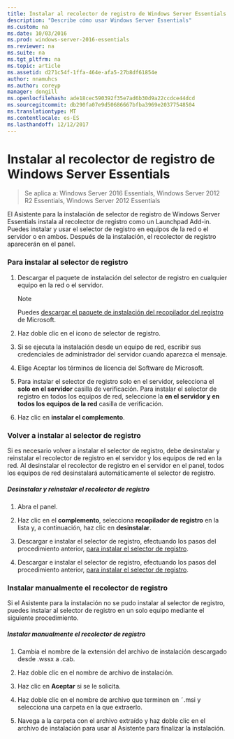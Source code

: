 ```yaml
---
title: Instalar al recolector de registro de Windows Server Essentials
description: "Describe cómo usar Windows Server Essentials"
ms.custom: na
ms.date: 10/03/2016
ms.prod: windows-server-2016-essentials
ms.reviewer: na
ms.suite: na
ms.tgt_pltfrm: na
ms.topic: article
ms.assetid: d271c54f-1ffa-464e-afa5-27b8df61854e
author: nnamuhcs
ms.author: coreyp
manager: dongill
ms.openlocfilehash: ade18cec590392f35e7ad6b30d9a22ccdce44dcd
ms.sourcegitcommit: db290fa07e9d50686667bfba3969e20377548504
ms.translationtype: MT
ms.contentlocale: es-ES
ms.lasthandoff: 12/12/2017
---
```

# <a name="install-the-windows-server-essentials-log-collector"></a>Instalar al recolector de registro de Windows Server Essentials

>Se aplica a: Windows Server 2016 Essentials, Windows Server 2012 R2 Essentials, Windows Server 2012 Essentials

El Asistente para la instalación de selector de registro de Windows Server Essentials instala al recolector de registro como un Launchpad Add-in. Puedes instalar y usar el selector de registro en equipos de la red o el servidor o en ambos. Después de la instalación, el recolector de registro aparecerán en el panel.  
  
###  <a name="BKMK_ToInstall"></a>Para instalar al selector de registro  
  
1.  Descargar el paquete de instalación del selector de registro en cualquier equipo en la red o el servidor.  
  
    > [!NOTE]
    >  Puedes [descargar el paquete de instalación del recopilador del registro](https://go.microsoft.com/fwlink/p/?LinkId=255470) de Microsoft.  
  
2.  Haz doble clic en el icono de selector de registro.  
  
3.  Si se ejecuta la instalación desde un equipo de red, escribir sus credenciales de administrador del servidor cuando aparezca el mensaje.  
  
4.  Elige Aceptar los términos de licencia del Software de Microsoft.  
  
5.  Para instalar el selector de registro solo en el servidor, selecciona el **solo en el servidor** casilla de verificación. Para instalar el selector de registro en todos los equipos de red, seleccione la **en el servidor y en todos los equipos de la red** casilla de verificación.  
  
6.  Haz clic en **instalar el complemento**.  
  
###  <a name="BKMK_Reinstall"></a>Volver a instalar al selector de registro  
 Si es necesario volver a instalar el selector de registro, debe desinstalar y reinstalar el recolector de registro en el servidor y los equipos de red en la red. Al desinstalar el recolector de registro en el servidor en el panel, todos los equipos de red desinstalará automáticamente el selector de registro.  
  
##### <a name="to-uninstall-and-reinstall-the-log-collector"></a>Desinstalar y reinstalar el recolector de registro  
  
1.  Abra el panel.  
  
2.  Haz clic en el **complemento**, selecciona **recopilador de registro** en la lista y, a continuación, haz clic en **desinstalar**.  
  

3.  Descargar e instalar el selector de registro, efectuando los pasos del procedimiento anterior, [para instalar el selector de registro](Install-the-Windows-Server-Essentials-Log-Collector.md#BKMK_ToInstall).  

3.  Descargar e instalar el selector de registro, efectuando los pasos del procedimiento anterior, [para instalar el selector de registro](../support/Install-the-Windows-Server-Essentials-Log-Collector.md#BKMK_ToInstall).  

  
### <a name="manually-install-the-log-collector"></a>Instalar manualmente el recolector de registro  
 Si el Asistente para la instalación no se pudo instalar al selector de registro, puedes instalar al selector de registro en un solo equipo mediante el siguiente procedimiento.  
  
##### <a name="to-manually-install-the-log-collector"></a>Instalar manualmente el recolector de registro  
  
1.  Cambia el nombre de la extensión del archivo de instalación descargado desde .wssx a .cab.  
  
2.  Haz doble clic en el nombre de archivo de instalación.  
  
3.  Haz clic en **Aceptar** si se le solicita.  
  
4.  Haz doble clic en el nombre de archivo que terminen en ˜.msi y selecciona una carpeta en la que extraerlo.  
  
5.  Navega a la carpeta con el archivo extraído y haz doble clic en el archivo de instalación para usar al Asistente para finalizar la instalación.
